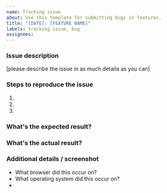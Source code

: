 ```yaml
---
name: Tracking issue
about: Use this template for submitting bugs in features.
title: "[DATE]: [FEATURE NAME]"
labels: tracking issue, bug
assignees:
---
```


### Issue description

[please describe the issue in as much detaila as you can]

### Steps to reproduce the issue

1.
2.
3.

### What's the expected result?

### What's the actual result?

### Additional details / screenshot

- What browser did this occur on?
- What operating system did this occur on?
-
